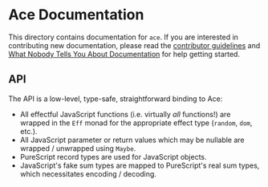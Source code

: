 # Ace Documentation

This directory contains documentation for `ace`. If you are interested in contributing new documentation, please read the [contributor guidelines](../CONTRIBUTING.md) and [What Nobody Tells You About Documentation](https://documentation.divio.com) for help getting started.

## API

The API is a low-level, type-safe, straightforward binding to Ace:

* All effectful JavaScript functions (i.e. virtually *all* functions!) are wrapped in the `Eff` monad for the appropriate effect type (`random`, `dom`, etc.).
* All JavaScript parameter or return values which may be nullable are wrapped / unwrapped using `Maybe`.
* PureScript record types are used for JavaScript objects.
* JavaScript's fake sum types are mapped to PureScript's real sum types, which necessitates encoding / decoding.

